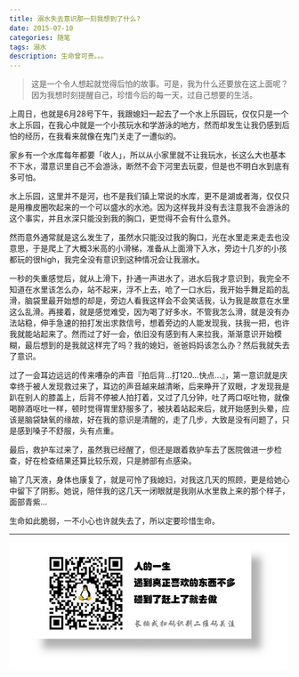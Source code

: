 ```yaml
---
title: 溺水失去意识那一刻我想到了什么?
date: 2015-07-10
categories: 随笔
tags: 溺水
description: 生命曾可贵。。。
---
```


> 这是一个令人想起就觉得后怕的故事。可是，我为什么还要放在这上面呢？因为我想时刻提醒自己，珍惜今后的每一天，过自己想要的生活。

上周日，也就是6月28号下午，我跟媳妇一起去了一个水上乐园玩，仅仅只是一个水上乐园，在我心中就是一个小孩玩水和学游泳的地方，然而却发生让我仍感到后怕的经历，在我看来就像在鬼门关走了一遭似的。

家乡有一个水库每年都要「收人」，所以从小家里就不让我玩水，长这么大也基本不下水，潜意识里自己不会游泳，断然不会下河里去玩耍，但是也不明白水到底有多可怕。

水上乐园，这里并不是河，也不是我们镇上常说的水库，更不是湖或者海，仅仅只是用橡皮圈吹起来的一个可以盛水的水池。因为这样我并没有去注意我不会游泳的这个事实，并且水深只能没到我的胸口，更觉得不会有什么意外。

然而意外通常就是这么发生了，虽然水只能没过我的胸口，光在水里走来走去也没意思，于是爬上了大概3米高的小滑梯，准备从上面滑下入水，旁边十几岁的小孩都玩的很high，我完全没有意识到这种情况会让我溺水。

一秒的失重感觉后，就从上滑下，扑通一声进水了，进水后我才意识到，我完全不知道在水里该怎么办，站不起来，浮不上去，呛了一口水后，我开始手舞足蹈的乱滑，脑袋里最开始想的却是，旁边人看我这样会不会笑话我，认为我是故意在水里这么乱滑。再接着，就是感觉难受，因为喝了好多水，不管我怎么滑，就是没有办法站稳，伸手急速的拍打发出求救信号，想着旁边的人能发现我，扶我一把，也许我就能站起来了。然而过了好一会，依旧没有感到有人来拉我，渐渐意识开始模糊，最后想到的是我就这样完了吗？我的媳妇，爸爸妈妈该怎么办？然后我就失去了意识。

过了一会耳边远远的传来嘈杂的声音『拍后背…打120…快点…』，第一意识就是庆幸终于被人发现救过来了，耳边的声音越来越清晰，后来睁开了双眼，才发现我是趴在别人的膝盖上，后背不停被人拍打着，又过了几分钟，吐了两口呕吐物，就像喝醉酒呕吐一样，顿时觉得胃里舒服多了，被扶着站起来后，就开始感到头晕，应该是脑袋缺氧的缘故，好在我的意识是清醒的，走了几步，大致是没有问题了，只是感到嗓子不舒服，头有点重。

最后，救护车过来了，虽然我已经醒了，但还是跟着救护车去了医院做进一步检查，好在检查结果还算比较乐观，只是肺部有点感染。

输了几天液，身体也康复了，就是可怜了我媳妇，对我这几天的照顾，更是给她心中留下了阴影。她说，陪伴我的这几天一闭眼就是我刚从水里救上来的那个样子，面部青紫…

生命如此脆弱，一不小心也许就失去了，所以定要珍惜生命。

- - -
![](/image/weixin.jpg)